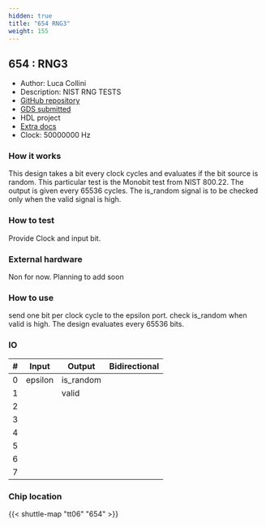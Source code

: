 ```yaml
---
hidden: true
title: "654 RNG3"
weight: 155
---
```


## 654 : RNG3

* Author: Luca Collini
* Description: NIST RNG TESTS
* [GitHub repository](https://github.com/Lucaz97/RNG3_tt)
* [GDS submitted](https://github.com/Lucaz97/RNG3_tt/actions/runs/8560273862)
* HDL project
* [Extra docs](None)
* Clock: 50000000 Hz

<!---

This file is used to generate your project datasheet. Please fill in the information below and delete any unused
sections.

You can also include images in this folder and reference them in the markdown. Each image must be less than
512 kb in size, and the combined size of all images must be less than 1 MB.
-->


### How it works

This design takes a bit every clock cycles and evaluates if the bit source is random. This particular test is the Monobit test from NIST 800.22.
The output is given every 65536 cycles. The is_random signal is to be checked only when the valid signal is high.

### How to test

Provide Clock and input bit.

### External hardware

Non for now. Planning to add soon

### How to use

send one bit per clock cycle to the epsilon port. check is_random when valid is high. The design evaluates every 65536 bits.


### IO

| # | Input          | Output         | Bidirectional   |
| - | -------------- | -------------- | --------------- |
| 0 | epsilon | is_random |  |
| 1 |  | valid |  |
| 2 |  |  |  |
| 3 |  |  |  |
| 4 |  |  |  |
| 5 |  |  |  |
| 6 |  |  |  |
| 7 |  |  |  |

### Chip location

{{< shuttle-map "tt06" "654" >}}

